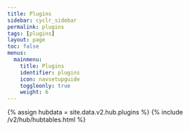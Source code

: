 ```yaml
---
title: Plugins
sidebar: cyclr_sidebar
permalink: plugins
tags: [plugins]
layout: page
toc: false
menus:
  mainmenu:
    title: Plugins
    identifier: plugins
    icon: navsetupguide
    toggleonly: true
    weight: 6
---
```

{% assign hubdata = site.data.v2.hub.plugins %}
{% include /v2/hub/hubtables.html %}
